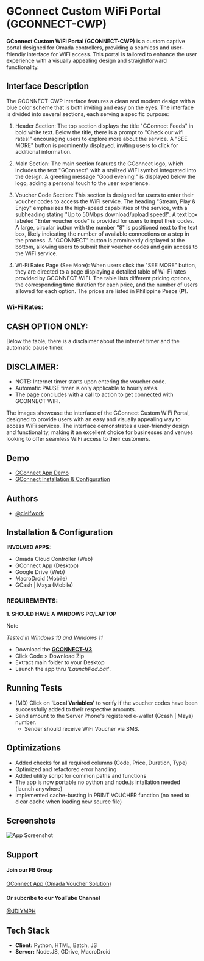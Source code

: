 
# GConnect Custom WiFi Portal (GCONNECT-CWP)
**GConnect Custom WiFi Portal (GCONNECT-CWP)** is a custom captive portal designed for Omada controllers, providing a seamless and user-friendly interface for WiFi access. This portal is tailored to enhance the user experience with a visually appealing design and straightforward functionality.

## Interface Description
The GCONNECT-CWP interface features a clean and modern design with a blue color scheme that is both inviting and easy on the eyes. The interface is divided into several sections, each serving a specific purpose:

1. Header Section:
The top section displays the title "GConnect Feeds" in bold white text.
Below the title, there is a prompt to "Check our wifi rates!" encouraging users to explore more about the service.
A "SEE MORE" button is prominently displayed, inviting users to click for additional information.

2. Main Section:
The main section features the GConnect logo, which includes the text "GConnect" with a stylized WiFi symbol integrated into the design.
A greeting message "Good evening!" is displayed below the logo, adding a personal touch to the user experience.

3. Voucher Code Section:
This section is designed for users to enter their voucher codes to access the WiFi service.
The heading "Stream, Play & Enjoy" emphasizes the high-speed capabilities of the service, with a subheading stating "Up to 50Mbps download/upload speed!".
A text box labeled "Enter voucher code" is provided for users to input their codes.
A large, circular button with the number "8" is positioned next to the text box, likely indicating the number of available connections or a step in the process.
A "GCONNECT" button is prominently displayed at the bottom, allowing users to submit their voucher codes and gain access to the WiFi service.

4. Wi-Fi Rates Page (See More):
When users click the "SEE MORE" button, they are directed to a page displaying a detailed table of Wi-Fi rates provided by GCONNECT WIFI.
The table lists different pricing options, the corresponding time duration for each price, and the number of users allowed for each option. The prices are listed in Philippine Pesos (₱).

### Wi-Fi Rates:
## CASH OPTION ONLY:
Below the table, there is a disclaimer about the internet timer and the automatic pause timer.

## DISCLAIMER:
- NOTE: Internet timer starts upon entering the voucher code.
- Automatic PAUSE timer is only applicable to hourly rates.
- The page concludes with a call to action to get connected with GCONNECT WIFI.

The images showcase the interface of the GConnect Custom WiFi Portal, designed to provide users with an easy and visually appealing way to access WiFi services. The interface demonstrates a user-friendly design and functionality, making it an excellent choice for businesses and venues looking to offer seamless WiFi access to their customers.


## Demo
-   [GConnect App Demo](https://www.youtube.com/watch?v=eXLdvv9VYJA)
-   [GConnect Installation & Configuration](https://www.youtube.com/watch?v=O_8u0-8A6Nk)


## Authors
- [@cleifwork](https://www.github.com/cleifwork)


## Installation & Configuration
**INVOLVED APPS:**
- Omada Cloud Controller (Web)
- GConnect App (Desktop)
- Google Drive (Web)
- MacroDroid (Mobile)
- GCash | Maya (Mobile)

### REQUIREMENTS:
**1. SHOULD HAVE A WINDOWS PC/LAPTOP** 
> [!NOTE] 
> _Tested in Windows 10 and Windows 11_
		
- Download the **[GCONNECT-V3](https://github.com/cleifwork/GCONNECT/tree/GCONNECT-V3)**
- Click Code > Download Zip
- Extract main folder to your Desktop
- Launch the app thru _'LaunchPad.bat'_.

## Running Tests
- (MD) Click on **'Local Variables'** to verify if the voucher codes have been successfully added to their respective amounts.
- Send amount to the Server Phone's registered e-wallet (Gcash | Maya) number.
    - Sender should receive WiFi Voucher via SMS. 


## Optimizations
- Added checks for all required columns (Code, Price, Duration, Type)
- Optimized and refactored error handling 
- Added utility script for common paths and functions
- The app is now portable no python and node.js intallation needed (launch anywhere)
- Implemented cache-busting in PRINT VOUCHER function (no need to clear cache when loading new source file)


## Screenshots
![App Screenshot](https://drive.google.com/uc?export=view&id=1e4YSlZMKv2KPSJopF8owPT_tNJgetqAF)


## Support
#### Join our FB Group
[GConnect App (Omada Voucher Solution)](https://www.facebook.com/groups/1776872022780742) 
  
#### Or subcribe to our YouTube Channel
[@JDIYMPH](https://www.youtube.com/channel/UC9O3ezuyjS7C6V7-ZAHCQrA)


## Tech Stack
- **Client:** Python, HTML, Batch, JS
- **Server:** Node.JS, GDrive, MacroDroid



